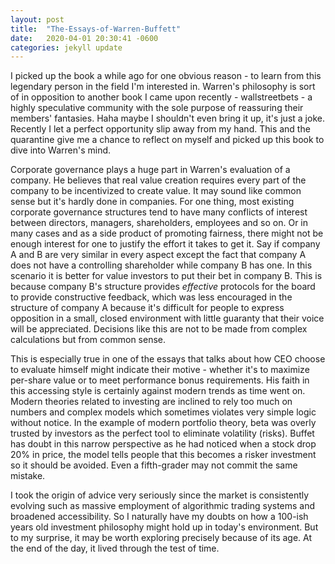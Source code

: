 ```yaml
---
layout: post
title:  "The-Essays-of-Warren-Buffett"
date:   2020-04-01 20:30:41 -0600
categories: jekyll update
---
```


I picked up the book a while ago for one obvious reason - to learn from this legendary person in the field I'm interested in. Warren's philosophy is sort of in opposition to another book I came upon recently - wallstreetbets - a highly speculative community with the sole purpose of reassuring their members' fantasies. Haha maybe I shouldn't even bring it up, it's just a joke. Recently I let a perfect opportunity slip away from my hand. This and the quarantine give me a chance to reflect on myself and picked up this book to dive into Warren's mind.

Corporate governance plays a huge part in Warren's evaluation of a company. He believes that real value creation requires every part of the company to be incentivized to create value. It may sound like common sense but it's hardly done in companies. For one thing, most existing corporate governance structures tend to have many conflicts of interest between directors, managers, shareholders, employees and so on. Or in many cases and as a side product of promoting fairness, there might not be enough interest for one to justify the effort it takes to get it. Say if company A and B are very similar in every aspect except the fact that company A does not have a controlling shareholder while company B has one. In this scenario it is better for value investors to put their bet in company B. This is because company B's structure provides *effective* protocols for the board to provide constructive feedback, which was less encouraged in the structure of company A because it's difficult for people to express opposition in a small, closed environment with little guaranty that their voice will be appreciated. Decisions like this are not to be made from complex calculations but from common sense.

This is especially true in one of the essays that talks about how CEO choose to evaluate himself might indicate their motive - whether it's to maximize per-share value or to meet performance bonus requirements. His faith in this accessing style is certainly against modern trends as time went on. Modern theories related to investing are inclined to rely too much on numbers and complex models which sometimes violates very simple logic without notice. In the example of modern portfolio theory, beta was overly trusted by investors as the perfect tool to eliminate volatility (risks). Buffet has doubt in this narrow perspective as he had noticed when a stock drop 20% in price, the model tells people that this becomes a risker investment so it should be avoided. Even a fifth-grader may not commit the same mistake.

I took the origin of advice very seriously since the market is consistently evolving such as massive employment of algorithmic trading systems and broadened accessibility. So I naturally have my doubts on how a 100-ish years old investment philosophy might hold up in today's environment. But to my surprise, it may be worth exploring precisely because of its age. At the end of the day, it lived through the test of time.
